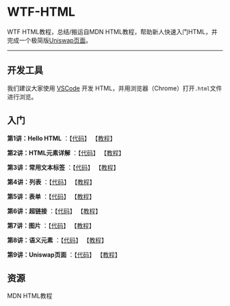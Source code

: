 # WTF-HTML

WTF HTML教程，总结/搬运自MDN HTML教程，帮助新人快速入门HTML，并完成一个极简版[Uniswap页面](https://github.com/WTFAcademy/WTF-HTML/blob/main/09_UniswapHTML/readme.md)。

---

## 开发工具

我们建议大家使用 [VSCode](https://code.visualstudio.com/download) 开发 HTML，并用浏览器（Chrome）打开`.html`文件进行浏览。

## 入门

**第1讲：Hello HTML** ：【[代码](https://github.com/WTFAcademy/WTF-HTML/blob/main/01_HelloHTML)】 【[教程](https://github.com/WTFAcademy/WTF-HTML/blob/main/01_HelloHTML/readme.md)】

**第2讲：HTML元素详解** ：【[代码](https://github.com/WTFAcademy/WTF-HTML/blob/main/02_Element)】 【[教程](https://github.com/WTFAcademy/WTF-HTML/blob/main/02_Element/readme.md)】

**第3讲：常用文本标签** ：【[代码](https://github.com/WTFAcademy/WTF-HTML/blob/main/03_Text)】 【[教程](https://github.com/WTFAcademy/WTF-HTML/blob/main/03_Text/readme.md)】

**第4讲：列表** ：【[代码](https://github.com/WTFAcademy/WTF-HTML/blob/main/04_List)】 【[教程](https://github.com/WTFAcademy/WTF-HTML/blob/main/04_List/readme.md)】

**第5讲：表单** ：【[代码](https://github.com/WTFAcademy/WTF-HTML/blob/main/05_Form)】 【[教程](https://github.com/WTFAcademy/WTF-HTML/blob/main/05_Form/readme.md)】

**第6讲：超链接** ：【[代码](https://github.com/WTFAcademy/WTF-HTML/blob/main/06_Hyperlink)】 【[教程](https://github.com/WTFAcademy/WTF-HTML/blob/main/06_Hyperlink/readme.md)】

**第7讲：图片** ：【[代码](https://github.com/WTFAcademy/WTF-HTML/blob/main/07_Img)】 【[教程](https://github.com/WTFAcademy/WTF-HTML/blob/main/07_Img/readme.md)】

**第8讲：语义元素** ：【[代码](https://github.com/WTFAcademy/WTF-HTML/blob/main/08_SemanticElements)】 【[教程](https://github.com/WTFAcademy/WTF-HTML/blob/main/08_SemanticElements/readme.md)】

**第9讲：Uniswap页面** ：【[代码](https://github.com/WTFAcademy/WTF-HTML/blob/main/09_UniswapHTML)】 【[教程](https://github.com/WTFAcademy/WTF-HTML/blob/main/09_UniswapHTML/readme.md)】

## 资源

MDN HTML教程
